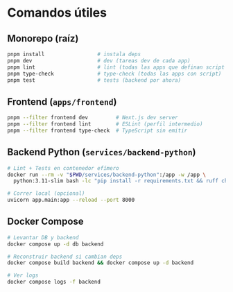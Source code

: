 # Comandos útiles

## Monorepo (raíz)
```bash
pnpm install                 # instala deps
pnpm dev                     # dev (tareas dev de cada app)
pnpm lint                    # lint (todas las apps que definan script lint)
pnpm type-check              # type-check (todas las apps con script)
pnpm test                    # tests (backend por ahora)
```

## Frontend (`apps/frontend`)
```bash
pnpm --filter frontend dev         # Next.js dev server
pnpm --filter frontend lint        # ESLint (perfil intermedio)
pnpm --filter frontend type-check  # TypeScript sin emitir
```

## Backend Python (`services/backend-python`)
```bash
# Lint + Tests en contenedor efímero
docker run --rm -v "$PWD/services/backend-python":/app -w /app \
  python:3.11-slim bash -lc "pip install -r requirements.txt && ruff check app && pytest -q"

# Correr local (opcional)
uvicorn app.main:app --reload --port 8000
```

## Docker Compose
```bash
# Levantar DB y backend
docker compose up -d db backend

# Reconstruir backend si cambian deps
docker compose build backend && docker compose up -d backend

# Ver logs
docker compose logs -f backend
```
